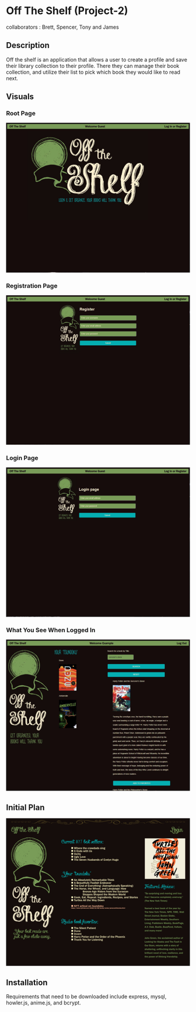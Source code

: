 # Off The Shelf (Project-2)
collaborators : Brett, Spencer, Tony and James

## Description
Off the shelf is an application that allows a user to create a profile and save their library collection to their profile. There they can manage their book collection, and utilize their list to pick which book they would like to read next.

## Visuals

### Root Page

![Alt text](./assets/off-the-shelf-root.JPG)

### Registration Page

![Alt text](./assets/off-the-shelf-register.JPG)

### Login Page

![Alt text](./assets/off-the-shelf-login.JPG)

### What You See When Logged In

![Alt text](./assets/off-the-shelf-loggedin.JPG)

## Initial Plan
![Alt text](./assets/initiallayout.jpg)

## Installation
Requirements that need to be downloaded include express, mysql, howler.js, anime.js, and bcrypt.